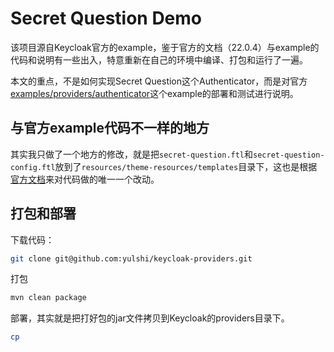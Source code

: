# Secret Question Demo

该项目源自Keycloak官方的example，鉴于官方的文档（22.0.4）与example的代码和说明有一些出入，特意重新在自己的环境中编译、打包和运行了一遍。

本文的重点，不是如何实现Secret Question这个Authenticator，而是对官方[examples/providers/authenticator](https://github.com/keycloak/keycloak/tree/main/examples/providers/authenticator)这个example的部署和测试进行说明。

## 与官方example代码不一样的地方

其实我只做了一个地方的修改，就是把`secret-question.ftl`和`secret-question-config.ftl`放到了`resources/theme-resources/templates`目录下，这也是根据[官方文档](https://www.keycloak.org/docs/22.0.5/server_development/#_theme_resource)来对代码做的唯一一个改动。

## 打包和部署

下载代码：
```bash
git clone git@github.com:yulshi/keycloak-providers.git
```

打包
```bash
mvn clean package
```

部署，其实就是把打好包的jar文件拷贝到Keycloak的providers目录下。

```bash
cp 
```